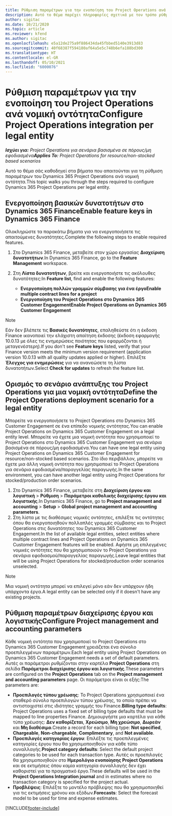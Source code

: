 ```yaml
---
title: Ρύθμιση παραμέτρων για την ενοποίηση του Project Operations ανά νομική οντότητα
description: Αυτό το θέμα παρέχει πληροφορίες σχετικά με τον τρόπο ρύθμισης της ενοποίησης ανά νομική οντότητα στο Project Operations.
author: sigitac
ms.date: 10/21/2020
ms.topic: article
ms.reviewer: kfend
ms.author: sigitac
ms.openlocfilehash: e5a12de275a9f886434da45fbbed5140e3913d83
ms.sourcegitcommit: 40f68387f594180af64a5e5c748b6efa188bd300
ms.translationtype: HT
ms.contentlocale: el-GR
ms.lasthandoff: 05/10/2021
ms.locfileid: "6000076"
---
```

# <a name="configure-project-operations-integration-per-legal-entity"></a><span data-ttu-id="46ee5-103">Ρύθμιση παραμέτρων για την ενοποίηση του Project Operations ανά νομική οντότητα</span><span class="sxs-lookup"><span data-stu-id="46ee5-103">Configure Project Operations integration per legal entity</span></span> 

<span data-ttu-id="46ee5-104">_**Ισχύει για:** Project Operations για σενάρια βασισμένα σε πόρους/μη εφοδιασμένα_</span><span class="sxs-lookup"><span data-stu-id="46ee5-104">_**Applies To:** Project Operations for resource/non-stocked based scenarios_</span></span>

<span data-ttu-id="46ee5-105">Αυτό το θέμα σάς καθοδηγεί στα βήματα που απαιτούνται για τη ρύθμιση παραμέτρων του Dynamics 365 Project Operations ανά νομική οντότητα.</span><span class="sxs-lookup"><span data-stu-id="46ee5-105">This topic walks you through the steps required to configure Dynamics 365 Project Operations per legal entity.</span></span>

## <a name="enable-feature-keys-in-dynamics-365-finance"></a><span data-ttu-id="46ee5-106">Ενεργοποίηση βασικών δυνατοτήτων στο Dynamics 365 Finance</span><span class="sxs-lookup"><span data-stu-id="46ee5-106">Enable feature keys in Dynamics 365 Finance</span></span>

<span data-ttu-id="46ee5-107">Ολοκληρώστε τα παρακάτω βήματα για να ενεργοποιήσετε τις απαιτούμενες δυνατότητες.</span><span class="sxs-lookup"><span data-stu-id="46ee5-107">Complete the following steps to enable required features.</span></span>

1. <span data-ttu-id="46ee5-108">Στο Dynamics 365 Finance, μεταβείτε στον χώρο εργασίας **Διαχείριση δυνατοτήτων**.</span><span class="sxs-lookup"><span data-stu-id="46ee5-108">In Dynamics 365 Finance, go to the **Feature Management** workspace.</span></span>
2. <span data-ttu-id="46ee5-109">Στη **Λίστα δυνατοτήτων**, βρείτε και ενεργοποιήστε τις ακόλουθες δυνατότητες:</span><span class="sxs-lookup"><span data-stu-id="46ee5-109">In **Feature list**, find and enable the following features:</span></span>
  
    - <span data-ttu-id="46ee5-110">**Ενεργοποίηση πολλών γραμμών σύμβασης για ένα έργο**</span><span class="sxs-lookup"><span data-stu-id="46ee5-110">**Enable multiple contract lines for a project**</span></span>
    - <span data-ttu-id="46ee5-111">**Ενεργοποίηση του Project Operations στο Dynamics 365 Customer Engagement**</span><span class="sxs-lookup"><span data-stu-id="46ee5-111">**Enable Project Operations on Dynamics 365 Customer Engagement**</span></span>

> [!NOTE]
> <span data-ttu-id="46ee5-112">Εάν δεν βλέπετε τις **Βασικές δυνατότητες**, επαληθεύστε ότι η έκδοση Finance ικανοποιεί την ελάχιστη απαίτηση έκδοσης (έκδοση εφαρμογής 10.0.13 με όλες τις ενημερώσεις ποιότητας που εφαρμόζονται ή μεταγενέστερη).</span><span class="sxs-lookup"><span data-stu-id="46ee5-112">If you don't see **Feature keys** listed, verify that your Finance version meets the minimum version requirement (application version 10.0.13 with all quality updates applied or higher).</span></span> <span data-ttu-id="46ee5-113">Επιλέξτε **Έλεγχος για ενημερώσεις** για να ανανεώσετε τη λίστα δυνατοτήτων.</span><span class="sxs-lookup"><span data-stu-id="46ee5-113">Select **Check for updates** to refresh the feature list.</span></span>

## <a name="define-the-project-operations-deployment-scenario-for-a-legal-entity"></a><span data-ttu-id="46ee5-114">Ορισμός το σενάριο ανάπτυξης του Project Operations για μια νομική οντότητα</span><span class="sxs-lookup"><span data-stu-id="46ee5-114">Define the Project Operations deployment scenario for a legal entity</span></span>

<span data-ttu-id="46ee5-115">Μπορείτε να ενεργοποιήσετε το Project Operations στο Dynamics 365 Customer Engagement σε ένα επίπεδο νομικής οντότητας.</span><span class="sxs-lookup"><span data-stu-id="46ee5-115">You can enable Project Operations on Dynamics 365 Customer Engagement on a legal entity level.</span></span> <span data-ttu-id="46ee5-116">Μπορείτε να έχετε μια νομική οντότητα που χρησιμοποιεί το Project Operations στο Dynamics 365 Customer Engagement για σενάρια βασισμένα σε πόρους/μη εφοδιασμένα.</span><span class="sxs-lookup"><span data-stu-id="46ee5-116">You can have one legal entity using Project Operations on Dynamics 365 Customer Engagement for resource/non-stocked based scenarios.</span></span> <span data-ttu-id="46ee5-117">Στο ίδιο περιβάλλον, μπορείτε να έχετε μια άλλη νομική οντότητα που χρησιμοποιεί το Project Operations για σενάρια εφοδιασμένα/παραγγελίας παραγωγής.</span><span class="sxs-lookup"><span data-stu-id="46ee5-117">In the same environment, you can have another legal entity using Project Operations for stocked/production order scenarios.</span></span>

1. <span data-ttu-id="46ee5-118">Στο Dynamics 365 Finance, μεταβείτε στη **Διαχείριση έργου και λογιστική** > **Ρύθμιση** > **Παράμετροι καθολικής διαχείρισης έργου και λογιστικής**.</span><span class="sxs-lookup"><span data-stu-id="46ee5-118">In Dynamics 365 Finance, go to **Project management and accounting** > **Setup** > **Global project management and accounting parameters**.</span></span>
2. <span data-ttu-id="46ee5-119">Στη λίστα με τις διαθέσιμες νομικές οντότητες, επιλέξτε τις οντότητες όπου θα ενεργοποιηθούν πολλαπλές γραμμές σύμβασης και το Project Operations στις δυνατότητες του Dynamics 365 Customer Engagement.</span><span class="sxs-lookup"><span data-stu-id="46ee5-119">In the list of available legal entities, select entities where multiple contract lines and Project Operations on Dynamics 365 Customer Engagement features will be enabled.</span></span> <span data-ttu-id="46ee5-120">Αφήστε μη επιλεγμένες νομικές οντότητες που θα χρησιμοποιούν το Project Operations για σενάρια εφοδιασμού/παραγγελίας παραγωγής.</span><span class="sxs-lookup"><span data-stu-id="46ee5-120">Leave legal entities that will be using Project Operations for stocked/production order scenarios unselected.</span></span>

> [!NOTE]
> <span data-ttu-id="46ee5-121">Μια νομική οντότητα μπορεί να επιλεγεί μόνο εάν δεν υπάρχουν ήδη υπάρχοντα έργα.</span><span class="sxs-lookup"><span data-stu-id="46ee5-121">A legal entity can be selected only if it doesn't have any existing projects.</span></span>

## <a name="configure-project-management-and-accounting-parameters"></a><span data-ttu-id="46ee5-122">Ρύθμιση παραμέτρων διαχείρισης έργου και λογιστικής</span><span class="sxs-lookup"><span data-stu-id="46ee5-122">Configure Project management and accounting parameters</span></span>

<span data-ttu-id="46ee5-123">Κάθε νομική οντότητα που χρησιμοποιεί το Project Operations στο Dynamics 365 Customer Engagement χρειάζεται ένα σύνολο προεπιλεγμένων παραμέτρων.</span><span class="sxs-lookup"><span data-stu-id="46ee5-123">Each legal entity using Project Operations on Dynamics 365 Customer Engagement needs a set of default parameters.</span></span> <span data-ttu-id="46ee5-124">Αυτές οι παράμετροι ρυθμίζονται στην καρτέλα **Project Operations** στη σελίδα **Παράμετροι διαχείρισης έργου και λογιστικής**.</span><span class="sxs-lookup"><span data-stu-id="46ee5-124">These parameters are configured on the **Project Operations** tab on the **Project management and accounting parameters** page.</span></span> <span data-ttu-id="46ee5-125">Οι παράμετροι είναι οι εξής:</span><span class="sxs-lookup"><span data-stu-id="46ee5-125">The parameters are:</span></span>

  - <span data-ttu-id="46ee5-126">**Προεπιλογές τύπου χρέωσης**: Το Project Operations χρησιμοποιεί ένα σταθερό σύνολο προεπιλογών τύπου χρέωσης, το οποίο πρέπει να αντιστοιχιστεί στις ιδιότητες γραμμής του Finance.</span><span class="sxs-lookup"><span data-stu-id="46ee5-126">**Billing type defaults**: Project Operations uses a fixed set of billing type defaults that must be mapped to line properties Finance.</span></span> <span data-ttu-id="46ee5-127">Δημιουργήστε μια καρτέλα για κάθε τύπο χρέωσης: **Δεν καθορίζεται**, **Χρεώσιμο**, **Μη χρεώσιμο**, **Δωρεάν** και **Μη διαθέσιμο**.</span><span class="sxs-lookup"><span data-stu-id="46ee5-127">Create a record for each billing type: **Not specified**, **Chargeable**, **Non-chargeable**, **Complimentary**, and **Not available**.</span></span>
  - <span data-ttu-id="46ee5-128">**Προεπιλογές κατηγορίας έργου**: Επιλέξτε τις προεπιλεγμένες κατηγορίες έργου που θα χρησιμοποιηθούν για κάθε τύπο συναλλαγής.</span><span class="sxs-lookup"><span data-stu-id="46ee5-128">**Project category defaults**: Select the default project categories to be used for each transaction type.</span></span> <span data-ttu-id="46ee5-129">Αυτές οι προεπιλογές θα χρησιμοποιηθούν στο **Ημερολόγιο ενοποίησης Project Operations** και σε εκτιμήσεις όπου καμία κατηγορία συναλλαγής δεν έχει καθοριστεί για το πραγματικό έργο.</span><span class="sxs-lookup"><span data-stu-id="46ee5-129">These defaults will be used in the **Project Operations Integration journal** and in estimates where no transaction category is specified for the project actual.</span></span>
  - <span data-ttu-id="46ee5-130">**Προβλέψεις**: Επιλέξτε το μοντέλο πρόβλεψης που θα χρησιμοποιηθεί για τις εκτιμήσεις χρόνου και εξόδων.</span><span class="sxs-lookup"><span data-stu-id="46ee5-130">**Forecasts**: Select the forecast model to be used for time and expense estimates.</span></span>


[!INCLUDE[footer-include](../includes/footer-banner.md)]